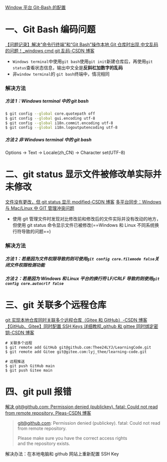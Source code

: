 [Window 平台 Git-Bash 的配置](https://lhajh.github.io/windows/git/2019/05/05/Window-platform-Git-Bash-configuration.html)
# 一、Git Bash 编码问题

[【问题记录】解决“命令行终端”和“Git Bash”操作本地 Git 仓库时出现 中文乱码 的问题！\_windows cmd git 乱码-CSDN 博客](https://blog.csdn.net/weixin_43729127/article/details/133185964)

- `Windows terminal`中使用`git bash`使用`git init`新建仓库后，再使用`git status`查看状态信息，输出中文全是**反斜杠加数字的乱码**
- 非`window terminal`的 `git bash`终端中，情况相同

### 解决方法

##### 方法 1：Windows terminal 中的 git bash

```bash
$ git config --global core.quotepath off
$ git config --global gui.encoding utf-8
$ git config --global i18n.commit.encoding utf-8
$ git config --global i18n.logoutputencoding utf-8
```

##### 方法 2 非 Windows terminal 中的 git bash

Options -> Text -> Locale(zh_CN) -> Character set(UTF-8)

# 二、git status 显示文件被修改单实际并未修改

[文件没有更改，但 git status 显示 modified-CSDN 博客](https://blog.csdn.net/Lekaor/article/details/132804005)
[多平台同步：Windows 与 Mac/Linux 中 GIT 管理冲突问题](https://zhuanlan.zhihu.com/p/5847530280?utm_psn=1838573586689961984)

- 使用 git 管理文件时发现对比修改前和修改后的文件实际并没有改动的地方，但使用 git status 命令显示文件已被修改(==Windows 和 Linux 不同系统换行符导致的问题==)

### 解决方法

##### 方法 1：若是因为文件权限导致的则可使用`git config core.filemode false`关闭文件权限检测功能

##### 方法 2：若是因为 Windows 和 Linux 平台的换行符 LF/CRLF 导致的则使用`git config core.autocrlf false`

# 三、git 关联多个远程仓库

[git 实现本地仓库同时关联多个远程仓库（Gitee 和 GitHub）-CSDN 博客](https://blog.csdn.net/xiecheng1995/article/details/106570059)
[【GitHub、Gitee】同时配置 SSH Keys 详细教程\_github 和 gittee 同时绑定密钥-CSDN 博客](https://blog.csdn.net/qq_44723773/article/details/121892147)

```
# 关联多个远程
$ git remote add GitHub git@github.com:Thee24LYJ/LearningCode.git
$ git remote add Gitee git@gitee.com:lyj_thee/learning-code.git

# 远程推送
$ git push GitHub main
$ git push Gitee main
```

# 四、git pull 报错

[解决 git@github.com: Permission denied (publickey). fatal: Could not read from remote repository. Pleas-CSDN 博客](https://blog.csdn.net/W_317/article/details/106518894?fromshare=blogdetail&sharetype=blogdetail&sharerId=106518894&sharerefer=PC&sharesource=qq_45237293&sharefrom=from_link)

> git@github.com: Permission denied (publickey). fatal: Could not read from remote repository.
>
> Please make sure you have the correct access rights  
> and the repository exists.

解决办法：在本地电脑和 github 网站上重新配置 SSH Key
